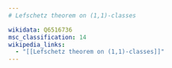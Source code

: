 ```yaml
---
# Lefschetz theorem on (1,1)-classes

wikidata: Q6516736
msc_classification: 14
wikipedia_links:
  - "[[Lefschetz theorem on (1,1)-classes]]"
---
```

